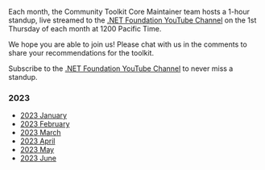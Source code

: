 Each month, the Community Toolkit Core Maintainer team hosts a 1-hour standup, live streamed to the [.NET Foundation YouTube Channel](https://www.youtube.com/c/NETFoundation) on the 1st Thursday of each month at 1200 Pacific Time.

We hope you are able to join us! Please chat with us in the comments to share your recommendations for the toolkit. 

Subscribe to the [.NET Foundation YouTube Channel](https://www.youtube.com/c/NETFoundation) to never miss a standup.

### 2023

* [2023 January](https://github.com/CommunityToolkit/Maui/wiki/January-2023-Standup)
* [2023 February](https://github.com/CommunityToolkit/Maui/wiki/February-2023-Standup)
* [2023 March](https://github.com/CommunityToolkit/Maui/wiki/March-2023-Standup)
* [2023 April](https://github.com/CommunityToolkit/Maui/wiki/April-2023-Standup)
* [2023 May](https://github.com/CommunityToolkit/Maui/wiki/2023-May-Standup)
* [2023 June](https://github.com/CommunityToolkit/Maui/wiki/2023-June-Standup)